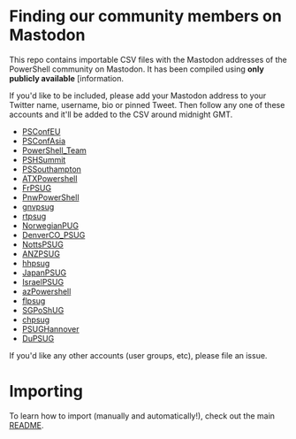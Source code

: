 # Finding our community members on Mastodon

This repo contains importable CSV files with the Mastodon addresses of the PowerShell community on Mastodon. It has been compiled using **only publicly available** [information.

If you'd like to be included, please add your Mastodon address to your Twitter name, username, bio or pinned Tweet. Then follow any one of these accounts and it'll be added to the CSV around midnight GMT.

* [PSConfEU](https://twitter.com/PSConfEU)
* [PSConfAsia](https://twitter.com/PSConfAsia)
* [PowerShell_Team](https://twitter.com/PowerShell_Team)
* [PSHSummit](https://twitter.com/PSHSummit)
* [PSSouthampton](https://twitter.com/PSSouthampton)
* [ATXPowershell](https://twitter.com/ATXPowershell)
* [FrPSUG](https://twitter.com/FrPSUG)
* [PnwPowerShell](https://twitter.com/PnwPowerShell)
* [gnvpsug](https://twitter.com/gnvpsug)
* [rtpsug](https://twitter.com/rtpsug)
* [NorwegianPUG](https://twitter.com/NorwegianPUG)
* [DenverCO_PSUG](https://twitter.com/DenverCO_PSUG)
* [NottsPSUG](https://twitter.com/NottsPSUG)
* [ANZPSUG](https://twitter.com/ANZPSUG)
* [hhpsug](https://twitter.com/hhpsug)
* [JapanPSUG](https://twitter.com/JapanPSUG)
* [IsraelPSUG](https://twitter.com/IsraelPSUG)
* [azPowershell](https://twitter.com/azPowershell)
* [flpsug](https://twitter.com/flpsug)
* [SGPoShUG](https://twitter.com/SGPoShUG)
* [chpsug](https://twitter.com/chpsug)
* [PSUGHannover](https://twitter.com/PSUGHannover)
* [DuPSUG](https://twitter.com/DuPSUG)

If you'd like any other accounts (user groups, etc), please file an issue.

# Importing

To learn how to import (manually and automatically!), check out the main [README](https://github.com/dataplat/mastodon).
